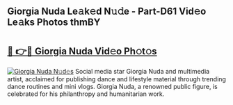 ## Giorgia Nuda Le𝚊k𝚎d N𝚞𝚍e - Part-D61 Vid𝚎o Le𝚊ks Photos thmBY

# <h2><a href="http://fbf0at.evod.top/?m=Giorgia+Nuda">🔗 👉🔴 Giorgia Nuda Vid𝚎o Ph𝚘t𝚘s</a></h2>

[![Giorgia Nuda N𝚞d𝚎s](https://i.imgur.com/8V9OHl7.gif)](http://fbf0at.evod.top/?m=Giorgia+Nuda)
Social media star Giorgia Nuda and multimedia artist, acclaimed for publishing dance and lifestyle material through trending dance routines and mini vlogs. Giorgia Nuda, a renowned public figure, is celebrated for his philanthropy and humanitarian work. 
